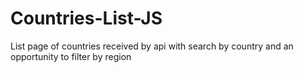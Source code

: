 # Countries-List-JS
List page of countries received by api with search by country and an opportunity to filter by region 
